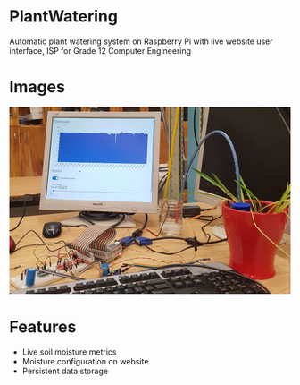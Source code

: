 # PlantWatering
Automatic plant watering system on Raspberry Pi with live website user interface, ISP for Grade 12 Computer Engineering


# Images
![Image of Working Apparatus](assets/img0.jpg)

# Features
- Live soil moisture metrics
- Moisture configuration on website
- Persistent data storage
